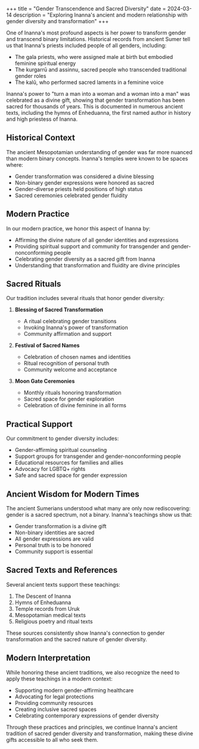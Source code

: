 +++
title = "Gender Transcendence and Sacred Diversity"
date = 2024-03-14
description = "Exploring Inanna's ancient and modern relationship with gender diversity and transformation"
+++

One of Inanna's most profound aspects is her power to transform gender and transcend binary limitations. Historical records from ancient Sumer tell us that Inanna's priests included people of all genders, including:

- The gala priests, who were assigned male at birth but embodied feminine spiritual energy
- The kurgarrū and assinnu, sacred people who transcended traditional gender roles
- The kalû, who performed sacred laments in a feminine voice

Inanna's power to "turn a man into a woman and a woman into a man" was celebrated as a divine gift, showing that gender transformation has been sacred for thousands of years. This is documented in numerous ancient texts, including the hymns of Enheduanna, the first named author in history and high priestess of Inanna.

## Historical Context

The ancient Mesopotamian understanding of gender was far more nuanced than modern binary concepts. Inanna's temples were known to be spaces where:

- Gender transformation was considered a divine blessing
- Non-binary gender expressions were honored as sacred
- Gender-diverse priests held positions of high status
- Sacred ceremonies celebrated gender fluidity

## Modern Practice

In our modern practice, we honor this aspect of Inanna by:

- Affirming the divine nature of all gender identities and expressions
- Providing spiritual support and community for transgender and gender-nonconforming people
- Celebrating gender diversity as a sacred gift from Inanna
- Understanding that transformation and fluidity are divine principles

## Sacred Rituals

Our tradition includes several rituals that honor gender diversity:

1. **Blessing of Sacred Transformation**
   - A ritual celebrating gender transitions
   - Invoking Inanna's power of transformation
   - Community affirmation and support

2. **Festival of Sacred Names**
   - Celebration of chosen names and identities
   - Ritual recognition of personal truth
   - Community welcome and acceptance

3. **Moon Gate Ceremonies**
   - Monthly rituals honoring transformation
   - Sacred space for gender exploration
   - Celebration of divine feminine in all forms

## Practical Support

Our commitment to gender diversity includes:

- Gender-affirming spiritual counseling
- Support groups for transgender and gender-nonconforming people
- Educational resources for families and allies
- Advocacy for LGBTQ+ rights
- Safe and sacred space for gender expression

## Ancient Wisdom for Modern Times

The ancient Sumerians understood what many are only now rediscovering: gender is a sacred spectrum, not a binary. Inanna's teachings show us that:

- Gender transformation is a divine gift
- Non-binary identities are sacred
- All gender expressions are valid
- Personal truth is to be honored
- Community support is essential

## Sacred Texts and References

Several ancient texts support these teachings:

1. The Descent of Inanna
2. Hymns of Enheduanna
3. Temple records from Uruk
4. Mesopotamian medical texts
5. Religious poetry and ritual texts

These sources consistently show Inanna's connection to gender transformation and the sacred nature of gender diversity.

## Modern Interpretation

While honoring these ancient traditions, we also recognize the need to apply these teachings in a modern context:

- Supporting modern gender-affirming healthcare
- Advocating for legal protections
- Providing community resources
- Creating inclusive sacred spaces
- Celebrating contemporary expressions of gender diversity

Through these practices and principles, we continue Inanna's ancient tradition of sacred gender diversity and transformation, making these divine gifts accessible to all who seek them. 
